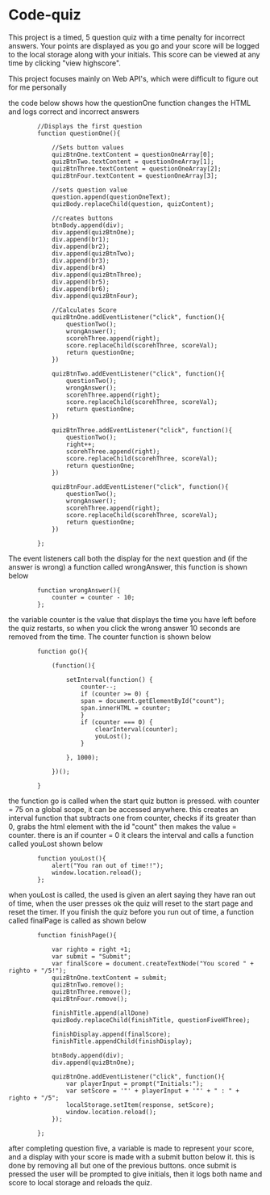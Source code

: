 # Code-quiz
This project is a timed, 5 question quiz with a time penalty for incorrect answers. 
Your points are displayed as you go and your score will be logged to the local storage along with your initials. 
This score can be viewed at any time by clicking "view highscore".

This project focuses mainly on Web API's, which were difficult to figure out for me personally



the code below shows how the questionOne function changes the HTML and logs correct and incorrect answers

            //Displays the first question
            function questionOne(){

                //Sets button values
                quizBtnOne.textContent = questionOneArray[0];
                quizBtnTwo.textContent = questionOneArray[1];
                quizBtnThree.textContent = questionOneArray[2];
                quizBtnFour.textContent = questionOneArray[3];
                
                //sets question value
                question.append(questionOneText);
                quizBody.replaceChild(question, quizContent);

                //creates buttons
                btnBody.append(div);
                div.append(quizBtnOne);
                div.append(br1);
                div.append(br2);
                div.append(quizBtnTwo);
                div.append(br3);
                div.append(br4)
                div.append(quizBtnThree);
                div.append(br5);
                div.append(br6);
                div.append(quizBtnFour);

                //Calculates Score
                quizBtnOne.addEventListener("click", function(){
                    questionTwo();
                    wrongAnswer();
                    scorehThree.append(right);
                    score.replaceChild(scorehThree, scoreVal);
                    return questionOne;
                })

                quizBtnTwo.addEventListener("click", function(){
                    questionTwo();
                    wrongAnswer();
                    scorehThree.append(right);
                    score.replaceChild(scorehThree, scoreVal);
                    return questionOne;
                })

                quizBtnThree.addEventListener("click", function(){
                    questionTwo();
                    right++;
                    scorehThree.append(right);
                    score.replaceChild(scorehThree, scoreVal);
                    return questionOne;
                })

                quizBtnFour.addEventListener("click", function(){
                    questionTwo();
                    wrongAnswer();
                    scorehThree.append(right);
                    score.replaceChild(scorehThree, scoreVal);
                    return questionOne;
                })

            };

The event listeners call both the display for the next question and (if the answer is wrong) a function called wrongAnswer, this function is shown below


            function wrongAnswer(){
                counter = counter - 10;
            };

the variable counter is the value that displays the time you have left before the quiz restarts, so when you click the wrong answer 10 seconds are removed from the time. The counter function is shown below


            function go(){

                (function(){

                    setInterval(function() {
                        counter--;
                        if (counter >= 0) {
                        span = document.getElementById("count");
                        span.innerHTML = counter;
                        }
                        if (counter === 0) {
                            clearInterval(counter);
                            youLost();
                        } 

                    }, 1000);

                })();

            }

the function go is called when the start quiz button is pressed. with counter = 75 on a global scope, it can be accessed anywhere. this creates an interval function that subtracts one from counter, checks if its greater than 0, grabs the html element with the id "count" then makes the value = counter. there is an if counter = 0 it clears the interval and calls a function called youLost shown below

            function youLost(){
                alert("You ran out of time!!");
                window.location.reload();
            };

when youLost is called, the used is given an alert saying they have ran out of time, when the user presses ok the quiz will reset to the start page and reset the timer. If you finish the quiz before you run out of time, a function called finalPage is called as shown below

            function finishPage(){

                var righto = right +1;
                var submit = "Submit";
                var finalScore = document.createTextNode("You scored " + righto + "/5!");
                quizBtnOne.textContent = submit;
                quizBtnTwo.remove();
                quizBtnThree.remove();
                quizBtnFour.remove();

                finishTitle.append(allDone)
                quizBody.replaceChild(finishTitle, questionFiveHThree);

                finishDisplay.append(finalScore);
                finishTitle.appendChild(finishDisplay);

                btnBody.append(div);
                div.append(quizBtnOne);

                quizBtnOne.addEventListener("click", function(){
                    var playerInput = prompt("Initials:");
                    var setScore = '"' + playerInput + '"' + " : " + righto + "/5";
                    localStorage.setItem(response, setScore);
                    window.location.reload();
                });
                
            };

after completing question five, a variable is made to represent your score, and a display with your score is made with a submit button below it.
this is done by removing all but one of the previous buttons. once submit is pressed the user will be prompted to give initials, then it logs both name and score to local storage and reloads the quiz.